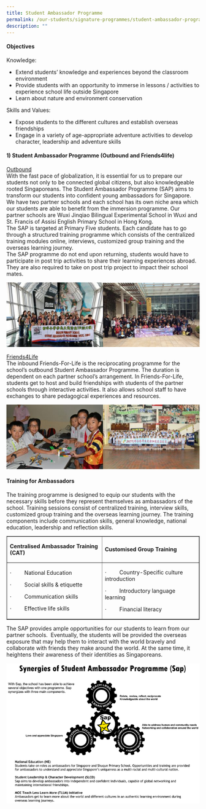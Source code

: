 ```yaml
---
title: Student Ambassador Programme
permalink: /our-students/signature-programmes/student-ambassador-programme-sap/
description: ""
---
```

<h4><strong>Objectives</strong></h4>
<p>Knowledge:</p>
<ul>
<li>Extend students&rsquo; knowledge and experiences beyond the classroom environment</li>
<li>Provide students with an opportunity to immerse in lessons / activities to experience school life outside Singapore</li>
<li>Learn about nature and environment conservation</li>
</ul>
<p>Skills and Values:</p>
<ul>
<li>Expose students to the different cultures and establish overseas friendships</li>
<li>Engage in a variety of age-appropriate adventure activities to develop character, leadership and adventure skills</li>
</ul>
<h4><strong>1) Student Ambassador Programme (Outbound and Friends4life)</strong></h4>
<p><span style="text-decoration: underline;">Outbound</span><br />With the fast pace of globalization, it is essential for us to prepare our students not only to be connected global citizens, but also knowledgeable rooted Singaporeans. The Student Ambassador Programme (SAP) aims to transform our students into confident young ambassadors for Singapore.<br />We have two partner schools and each school has its own niche area which our students are able to benefit from the immersion programme. Our partner schools are Wuxi Jinqiao Bilingual Experimental School in Wuxi and St. Francis of Assisi English Primary School in Hong Kong.<br />The SAP is targeted at Primary Five students. Each candidate has to go through a structured training programme which consists of the centralized training modules online, interviews, customized group training and the overseas learning journey.<br />The SAP programme do not end upon returning, students&nbsp;would have to participate in post trip activities to share their learning experiences abroad. They are also required to take on post trip project to impact their school mates.</p>
<img src="/images/outbound.jpg">
<p><span style="text-decoration: underline;">Friends4Life</span><br />The inbound Friends-For-Life is the reciprocating programme for the school&rsquo;s outbound Student Ambassador Programme. The duration is dependent on each partner school&rsquo;s arrangement. In Friends-For-Life, students get to host and build friendships with students of the partner schools through interactive activities. It also allows school staff to have exchanges to share pedagogical experiences and resources.</p>
<img src="/images/friends4life.jpg">

<h4>Training for Ambassadors</h4>
<p>The training programme&nbsp;is designed to equip our students with the necessary skills before they represent themselves as ambassadors of the school. Training sessions consist of&nbsp;centralized training, interview skills, customized group training and the overseas learning journey. The training components include&nbsp;communication skills, general knowledge, national education, leadership and reflection skills.</p>
<div class="table-responsive">
<table border="1">
<tbody>
<tr>
<td>
<p><strong>Centralised Ambassador Training (CAT)</strong></p>
</td>
<td>
<p><strong>Customised Group Training</strong></p>
</td>
</tr>
<tr>
<td>
<p>&middot;&nbsp;&nbsp;&nbsp;&nbsp;&nbsp;&nbsp;&nbsp;&nbsp; National Education</p>
<p>&middot;&nbsp;&nbsp;&nbsp;&nbsp;&nbsp;&nbsp;&nbsp;&nbsp; Social skills &amp; etiquette</p>
<p>&middot;&nbsp;&nbsp;&nbsp;&nbsp;&nbsp;&nbsp;&nbsp;&nbsp; Communication skills</p>
<p>&middot;&nbsp;&nbsp;&nbsp;&nbsp;&nbsp;&nbsp;&nbsp;&nbsp; Effective life skills</p>
</td>
<td>
<p>&middot;&nbsp;&nbsp;&nbsp;&nbsp;&nbsp;&nbsp;&nbsp;&nbsp; Country-Specific culture introduction</p>
<p>&middot;&nbsp;&nbsp;&nbsp;&nbsp;&nbsp;&nbsp;&nbsp;&nbsp; Introductory language learning</p>
<p>&middot;&nbsp;&nbsp;&nbsp;&nbsp;&nbsp;&nbsp;&nbsp;&nbsp; Financial literacy</p>
</td>
</tr>
</tbody>
</table>
</div>
<p>The SAP&nbsp;provides ample opportunities for our students to learn from our partner schools.&nbsp; Eventually, the students will be provided the&nbsp;overseas exposure that may help them to interact with the world bravely and collaborate with friends they make around the world. At the&nbsp;same time, it heightens their awareness of their identities as Singaporeans.</p>
<img src="/images/img_sap.jpg">